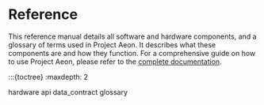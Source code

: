 # Reference

This reference manual details all software and hardware components, and a glossary of terms used in Project Aeon. It describes what these components are and how they function. For a comprehensive guide on how to use Project Aeon, please refer to the [complete documentation](target-home).

:::{toctree}
:maxdepth: 2

hardware
api
data_contract
glossary